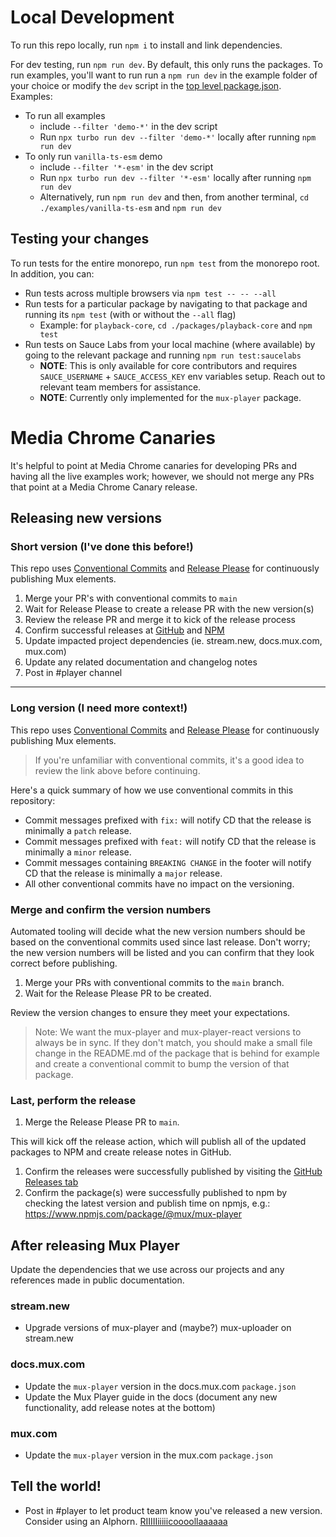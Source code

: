 # Local Development

To run this repo locally, run `npm i` to install and link dependencies.

For dev testing, run `npm run dev`. By default, this only runs the packages.
To run examples, you'll want to run run a `npm run dev` in the example folder of your choice or modify the `dev` script in the [top level package.json](./package.json).
Examples:

- To run all examples
  - include `--filter 'demo-*'` in the dev script
  - Run `npx turbo run dev --filter 'demo-*'` locally after running `npm run dev`
- To only run `vanilla-ts-esm` demo
  - include `--filter '*-esm'` in the dev script
  - Run `npx turbo run dev --filter '*-esm'` locally after running `npm run dev`
  - Alternatively, run `npm run dev` and then, from another terminal, `cd ./examples/vanilla-ts-esm` and `npm run dev`

## Testing your changes

To run tests for the entire monorepo, run `npm test` from the monorepo root. In addition, you can:

- Run tests across multiple browsers via `npm test -- -- --all`
- Run tests for a particular package by navigating to that package and running its `npm test` (with or without the `--all` flag)
  - Example: for `playback-core`, `cd ./packages/playback-core` and `npm test`
- Run tests on Sauce Labs from your local machine (where available) by going to the relevant package and running `npm run test:saucelabs`
  - **NOTE**: This is only available for core contributors and requires `SAUCE_USERNAME` + `SAUCE_ACCESS_KEY` env variables setup. Reach out to relevant team members for assistance.
  - **NOTE**: Currently only implemented for the `mux-player` package.

# Media Chrome Canaries

It's helpful to point at Media Chrome canaries for developing PRs and having all the live examples work; however, we should not merge any PRs that point at a Media Chrome Canary release.

## Releasing new versions

### Short version (I've done this before!)

This repo uses [Conventional Commits](https://www.conventionalcommits.org/en/v1.0.0/)
and [Release Please](https://github.com/googleapis/release-please) for continuously publishing Mux elements.

1. Merge your PR's with conventional commits to `main`
1. Wait for Release Please to create a release PR with the new version(s)
1. Review the release PR and merge it to kick of the release process
1. Confirm successful releases at [GitHub](https://github.com/muxinc/elements/releases) and [NPM](https://www.npmjs.com/package/@mux/mux-player)
1. Update impacted project dependencies (ie. stream.new, docs.mux.com, mux.com)
1. Update any related documentation and changelog notes
1. Post in #player channel

---

### Long version (I need more context!)

This repo uses [Conventional Commits](https://www.conventionalcommits.org/en/v1.0.0/)
and [Release Please](https://github.com/googleapis/release-please) for continuously publishing Mux elements.

> If you're unfamiliar with conventional commits, it's a good idea to review the link above before continuing.

Here's a quick summary of how we use conventional commits in this repository:

- Commit messages prefixed with `fix:` will notify CD that the release is minimally a `patch` release.
- Commit messages prefixed with `feat:` will notify CD that the release is minimally a `minor` release.
- Commit messages containing `BREAKING CHANGE` in the footer will notify CD that the release is minimally a `major` release.
- All other conventional commits have no impact on the versioning.

### Merge and confirm the version numbers

Automated tooling will decide what the new version numbers should be based on the conventional commits used since last release. Don't worry; the new version numbers will be listed and you can confirm that they look correct before publishing.

1. Merge your PRs with conventional commits to the `main` branch.
1. Wait for the Release Please PR to be created.

Review the version changes to ensure they meet your expectations.

> Note: We want the mux-player and mux-player-react versions to always be in sync. If they don't match, you should make a small file change in the README.md of the package that is behind for example and create a conventional commit to bump the version of that package.

### Last, perform the release

1. Merge the Release Please PR to `main`.

This will kick off the release action, which will publish all of the updated packages to NPM and create release notes in GitHub.

1. Confirm the releases were successfully published by visiting the [GitHub Releases tab](https://github.com/muxinc/elements/releases)
1. Confirm the package(s) were successfully published to npm by checking the latest version and publish time on npmjs, e.g.: https://www.npmjs.com/package/@mux/mux-player

## After releasing Mux Player

Update the dependencies that we use across our projects and any references made in public documentation.

### stream.new
- Upgrade versions of mux-player and (maybe?) mux-uploader on stream.new
### docs.mux.com
- Update the `mux-player` version in the docs.mux.com `package.json`
- Update the Mux Player guide in the docs (document any new functionality, add release notes at the bottom)
### mux.com
- Update the `mux-player` version in the mux.com `package.json`
## Tell the world!
- Post in #player to let product team know you've released a new version. Consider using an Alphorn. [RIIIIIiiiiicoooollaaaaaa](https://en.wikipedia.org/wiki/Alphorn)
